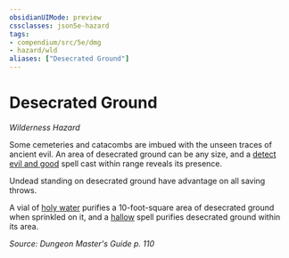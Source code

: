 ```yaml
---
obsidianUIMode: preview
cssclasses: json5e-hazard
tags:
- compendium/src/5e/dmg
- hazard/wld
aliases: ["Desecrated Ground"]
---
```

# Desecrated Ground
*Wilderness Hazard*  

Some cemeteries and catacombs are imbued with the unseen traces of ancient evil. An area of desecrated ground can be any size, and a [detect evil and good](z_compendium/spells/detect-evil-and-good.md) spell cast within range reveals its presence.

Undead standing on desecrated ground have advantage on all saving throws.

A vial of [holy water](z_compendium/items/holy-water-flask.md) purifies a 10-foot-square area of desecrated ground when sprinkled on it, and a [hallow](z_compendium/spells/hallow.md) spell purifies desecrated ground within its area.

*Source: Dungeon Master's Guide p. 110*